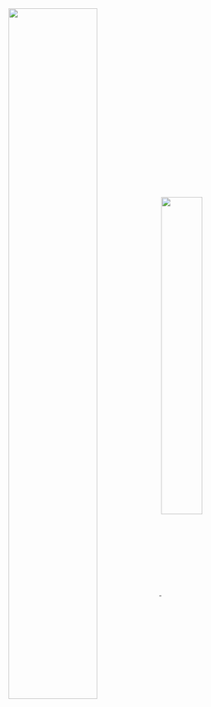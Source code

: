 <a href="https://github.com/anuraghazra/github-readme-stats">
  <img align="center" src="https://github-readme-stats.vercel.app/api?username=kevinmingtarja&hide=stars,issues&count_private=true&show_icons=true&theme=react" width="59%"/>
</a>
<a href="https://github.com/anuraghazra/convoychat">
  <img align="center" src="https://github-readme-stats.vercel.app/api/top-langs/?username=kevinmingtarja&layout=compact&theme=react" width="40%"/>
</a>
